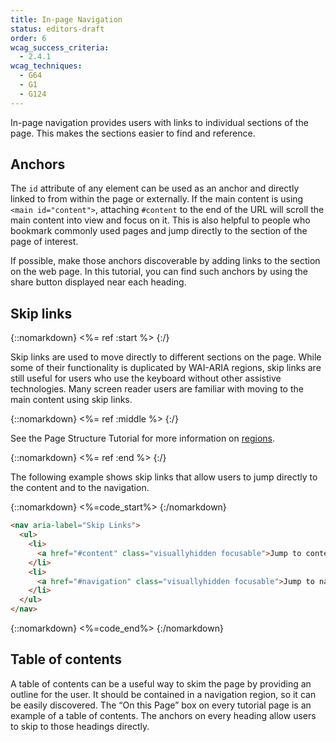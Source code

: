 ```yaml
---
title: In-page Navigation
status: editors-draft
order: 6
wcag_success_criteria:
  - 2.4.1
wcag_techniques:
  - G64
  - G1
  - G124
---
```

In-page navigation provides users with links to individual sections of the page. This makes the sections easier to find and reference.

## Anchors

The `id` attribute of any element can be used as an anchor and directly linked to from within the page or externally. If the main content is using `<main id="content">`, attaching `#content` to the end of the URL will scroll the main content into view and focus on it. This is also helpful to people who bookmark commonly used pages and jump directly to the section of the page of interest.

If possible, make those anchors discoverable by adding links to the section on the web page. In this tutorial, you can find such anchors by using the share button displayed near each heading.

## Skip links

{::nomarkdown}
<%= ref :start %>
{:/}

Skip links are used to move directly to different sections on the page. While some of their functionality is duplicated by WAI-ARIA regions, skip links are still useful for users who use the keyboard without other assistive technologies. Many screen reader users are familiar with moving to the main content using skip links.

{::nomarkdown}
<%= ref :middle %>
{:/}

See the Page Structure Tutorial for more information on [regions](/page-structure/regions.html).

{::nomarkdown}
<%= ref :end %>
{:/}

The following example shows skip links that allow users to jump directly to the content and to the navigation.

{::nomarkdown}
<%=code_start%>
{:/nomarkdown}

~~~html
<nav aria-label="Skip Links">
  <ul>
    <li>
      <a href="#content" class="visuallyhidden focusable">Jump to content</a>
    </li>
    <li>
      <a href="#navigation" class="visuallyhidden focusable">Jump to navigation</a>
    </li>
  </ul>
</nav>
~~~

{::nomarkdown}
<%=code_end%>
{:/nomarkdown}

## Table of contents

A table of contents can be a useful way to skim the page by providing an outline for the user. It should be contained in a navigation region, so it can be easily discovered. The “On this Page” box on every tutorial page is an example of a table of contents. The anchors on every heading allow users to skip to those headings directly.
